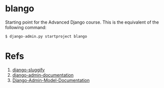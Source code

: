 # blango

Starting point for the Advanced Django course. This is the equivalent of the following command:

```bash
$ django-admin.py startproject blango
```

# Refs
1) [django-sluggify](https://docs.djangoproject.com/en/3.2/ref/utils/#django.utils.text.slugify)
2) [django-admin-documentation](https://docs.djangoproject.com/en/3.2/ref/contrib/admin/#adminsite-objects)
3) [Django-Admin-Model-Documentation](https://docs.djangoproject.com/en/3.2/ref/contrib/admin/#modeladmin-options)
 
